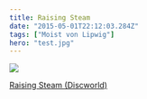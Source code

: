 ```yaml
---
title: Raising Steam
date: "2015-05-01T22:12:03.284Z"
tags: ["Moist von Lipwig"]
hero: "test.jpg"
---
```


<a target="_blank"  href="https://www.amazon.com/gp/product/0804169209/ref=as_li_tl?ie=UTF8&camp=1789&creative=9325&creativeASIN=0804169209&linkCode=as2&tag=onionblosso01-20&linkId=a2326515ddbbd80f6c3c9922dbd08cfc"><img border="0" src="//ws-na.amazon-adsystem.com/widgets/q?_encoding=UTF8&MarketPlace=US&ASIN=0804169209&ServiceVersion=20070822&ID=AsinImage&WS=1&Format=_SL250_&tag=onionblosso01-20" ></a><img src="//ir-na.amazon-adsystem.com/e/ir?t=onionblosso01-20&l=am2&o=1&a=0804169209" width="1" height="1" border="0" alt="" style="border:none !important; margin:0px !important;" />

<a target="_blank" href="https://www.amazon.com/gp/product/0804169209/ref=as_li_tl?ie=UTF8&camp=1789&creative=9325&creativeASIN=0804169209&linkCode=as2&tag=onionblosso01-20&linkId=679d34d46e7f8ea6fb11c393fcf844ed">Raising Steam (Discworld)</a><img src="//ir-na.amazon-adsystem.com/e/ir?t=onionblosso01-20&l=am2&o=1&a=0804169209" width="1" height="1" border="0" alt="" style="border:none !important; margin:0px !important;" />